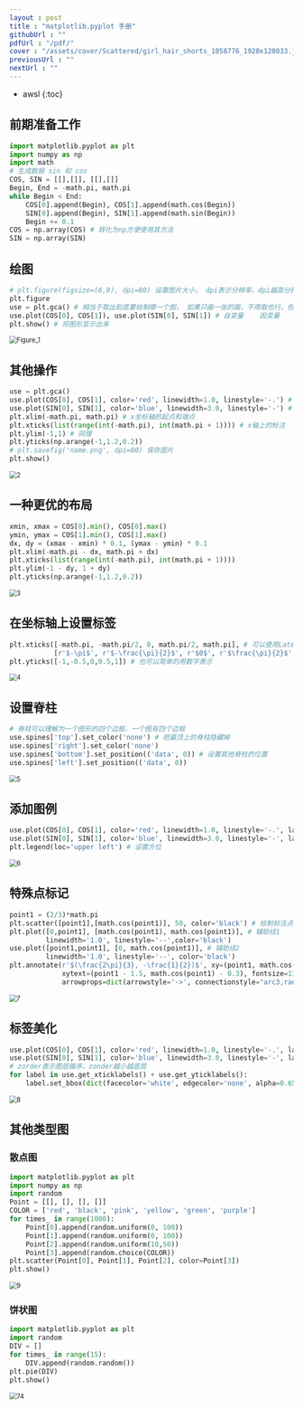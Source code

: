 ```yaml
---
layout : post
title : "matplotlib.pyplot 手册"
githubUrl : ""
pdfUrl : "/pdf/"
cover : "/assets/cover/Scattered/girl_hair_shorts_1058776_1920x120033.jpg"
previousUrl : ""
nextUrl : ""
---
```

* awsl
{:toc}


## 前期准备工作

```py
import matplotlib.pyplot as plt
import numpy as np
import math
# 生成数据 sin 和 cos
COS, SIN = [[],[]], [[],[]]
Begin, End = -math.pi, math.pi
while Begin < End:
    COS[0].append(Begin), COS[1].append(math.cos(Begin))
    SIN[0].append(Begin), SIN[1].append(math.sin(Begin))
    Begin += 0.1
COS = np.array(COS) # 转化为np方便使用其方法
SIN = np.array(SIN)
```

## 绘图

```py
# plt.figure(figsize=(6,8), dpi=80) 设置图片大小， dpi表示分辨率，dpi越高分辨率越高
plt.figure
use = plt.gca() # 相当于取出到底要绘制哪一个图， 如果只画一张的画，不用取也行，但有多个子图则需取出
use.plot(COS[0], COS[1]), use.plot(SIN[0], SIN[1]) # 自变量	因变量
plt.show() # 将图形显示出来
```

<img src="https://gitee.com/qq3109778990/remem_pic/raw/master/img/Figure_1.png" alt="Figure_1" style="zoom:80%;" />

## 其他操作

```py
use = plt.gca()
use.plot(COS[0], COS[1], color='red', linewidth=1.0, linestyle='-.') # color设置颜色，linewidth设置线宽
use.plot(SIN[0], SIN[1], color='blue', linewidth=3.0, linestyle='-') # linestyle设置画线的样式
plt.xlim(-math.pi, math.pi) # x坐标轴的起点和端点
plt.xticks(list(range(int(-math.pi), int(math.pi + 1)))) # x轴上的标注
plt.ylim(-1,1) # 同理
plt.yticks(np.arange(-1,1.2,0.2))
# plt.savefig('name.png', dpi=80) 保存图片
plt.show()
```

<img src="https://gitee.com/qq3109778990/remem_pic/raw/master/img/2.png" alt="2" style="zoom: 80%;" />

## 一种更优的布局

```py
xmin, xmax = COS[0].min(), COS[0].max()
ymin, ymax = COS[1].min(), COS[1].max()
dx, dy = (xmax - xmin) * 0.1, (ymax - ymin) * 0.1
plt.xlim(-math.pi - dx, math.pi + dx)
plt.xticks(list(range(int(-math.pi), int(math.pi + 1))))
plt.ylim(-1 - dy, 1 + dy)
plt.yticks(np.arange(-1,1.2,0.2))
```

<img src="https://gitee.com/qq3109778990/remem_pic/raw/master/img/3.png" alt="3" style="zoom:80%;" />

## 在坐标轴上设置标签

```py
plt.xticks([-math.pi, -math.pi/2, 0, math.pi/2, math.pi], # 可以使用Latex公式
           [r'$-\pi$', r'$-\frac{\pi}{2}$', r'$0$', r'$\frac{\pi}{2}$', r'$\pi$'])
plt.yticks([-1,-0.5,0,0.5,1]) # 也可以简单的用数字表示
```

<img src="https://gitee.com/qq3109778990/remem_pic/raw/master/img/4.png" alt="4" style="zoom:80%;" />

## 设置脊柱

```py
# 脊柱可以理解为一个图形的四个边框，一个图有四个边框
use.spines['top'].set_color('none') # 把最顶上的脊柱隐藏掉
use.spines['right'].set_color('none')
use.spines['bottom'].set_position(('data', 0)) # 设置其他脊柱的位置
use.spines['left'].set_position(('data', 0))
```

<img src="https://gitee.com/qq3109778990/remem_pic/raw/master/img/5.png" alt="5" style="zoom:80%;" />

## 添加图例

```py
use.plot(COS[0], COS[1], color='red', linewidth=1.0, linestyle='-.', label='cos(x)') #label是要标注的信息
use.plot(SIN[0], SIN[1], color='blue', linewidth=3.0, linestyle='-', label='sin(x)')
plt.legend(loc='upper left') # 设置方位
```

<img src="https://gitee.com/qq3109778990/remem_pic/raw/master/img/6.png" alt="6" style="zoom:80%;" />

## 特殊点标记

```py
point1 = (2/3)*math.pi
plt.scatter([point1],[math.cos(point1)], 50, color='black') # 绘制标注点
plt.plot([0,point1], [math.cos(point1), math.cos(point1)], # 辅助线1
         linewidth='1.0', linestyle='--',color='black')
use.plot([point1,point1], [0, math.cos(point1)], # 辅助线2
         linewidth='1.0', linestyle='--', color='black')
plt.annotate(r'$(\frac{2\pi}{3}, -\frac{1}{2})$', xy=(point1, math.cos(point1)), # 绘制标注， xy表示指示点坐标
             xytext=(point1 - 1.5, math.cos(point1) - 0.3), fontsize=13, # xytext表示标注所在坐标
             arrowprops=dict(arrowstyle='->', connectionstyle="arc3,rad=.2")) # 指向箭头的样式
```

<img src="https://gitee.com/qq3109778990/remem_pic/raw/master/img/7.png" alt="7" style="zoom:80%;" />

## 标签美化

```py
use.plot(COS[0], COS[1], color='red', linewidth=1.0, linestyle='-.', label='cos(x)', zorder=1)
use.plot(SIN[0], SIN[1], color='blue', linewidth=3.0, linestyle='-', label='sin(x)', zorder=1)
# zorder表示图层循序，zonder越小越底层
for label in use.get_xticklabels() + use.get_yticklabels():
    label.set_bbox(dict(facecolor='white', edgecolor='none', alpha=0.65)) # 加入雾化效果
```

<img src="https://gitee.com/qq3109778990/remem_pic/raw/master/img/8.png" alt="8" style="zoom:80%;" />

## 其他类型图

### 散点图

```py
import matplotlib.pyplot as plt
import numpy as np
import random
Point = [[], [], [], []]
COLOR = ['red', 'black', 'pink', 'yellow', 'green', 'purple']
for times_ in range(1000):
    Point[0].append(random.uniform(0, 100))
    Point[1].append(random.uniform(0, 100))
    Point[2].append(random.uniform(10,50))
    Point[3].append(random.choice(COLOR))
plt.scatter(Point[0], Point[1], Point[2], color=Point[3])
plt.show()
```

<img src="https://gitee.com/qq3109778990/remem_pic/raw/master/img/9.png" alt="9" style="zoom:80%;" />

### 饼状图

```py
import matplotlib.pyplot as plt
import random
DIV = []
for times_ in range(15):
    DIV.append(random.random())
plt.pie(DIV)
plt.show()
```

<img src="https://gitee.com/qq3109778990/remem_pic/raw/master/img/74.png" alt="74" style="zoom:80%;" />